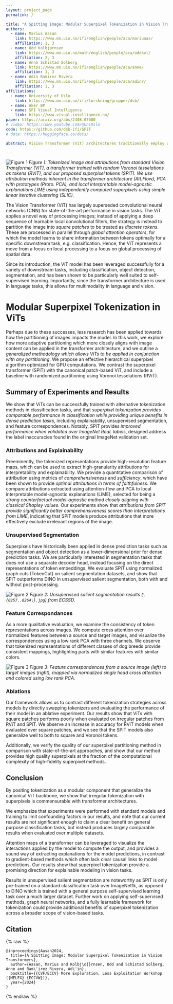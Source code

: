 ```yaml
---
layout: project_page
permalink: /

title: "A Spitting Image: Modular Superpixel Tokenization in Vision Transformers"
authors: 
  - name: Marius Aasan
    link: https://www.mn.uio.no/ifi/english/people/aca/mariuaas/
    affiliation: 1, 3
  - name: Odd Kolbjørnsen
    link: https://www.mn.uio.no/math/english/people/aca/oddkol/
    affiliation: 2, 3
  - name: Anne Schistad Solberg
    link: https://www.mn.uio.no/ifi/english/people/aca/anne/
    affiliation: 1, 3
  - name: Adín Ramirez Rivera
    link: https://www.mn.uio.no/ifi/english/people/aca/adinr/
    affiliation: 1, 3
affiliations: 
  - name: University of Oslo
    link: https://www.mn.uio.no/ifi/forskning/grupper/dsb/
  - name: Aker BP
  - name: SFI Visual Intelligence  
    link: https://www.visual-intelligence.no/
paper: https://arxiv.org/abs/2408.07680
# video: https://www.youtube.com/@UniOslo
code: https://github.com/dsb-ifi/SPiT
# data: https://huggingface.co/docs/

abstract: Vision Transformer (ViT) architectures traditionally employ a grid-based approach to tokenization independent of the semantic content of an image. We propose a modular superpixel tokenization strategy which decouples tokenization and feature extraction; a shift from contemporary approaches where these are treated as an undifferentiated whole. Using on-line content-aware tokenization and scale- and shape-invariant positional embeddings, we perform experiments and ablations that contrast our approach with patch-based tokenization and randomized partitions as baselines.  We show that our method significantly improves the faithfulness of attributions, gives pixel-level granularity on zero-shot unsupervised dense prediction tasks, while maintaining predictive performance in classification tasks. Our approach provides a modular tokenization framework commensurable with standard architectures, extending the space of ViTs to a larger class of semantically-rich models.

---
```


![Figure 1](fig1.png)
*Figure 1: Tokenized image and attributions from standard Vision Transformer (ViT), a transformer trained with random Voronoi tesselations as tokens (RViT), and our proposed superpixel tokens (SPiT). We use attribution methods inherent in the transformer architecture (Att.Flow), PCA with prototypes (Proto. PCA), and local interpretable model-agnostic explanations LIME using independently computed superpixels using simple linear iterative clustering (SLIC).*


The Vision Transformer (ViT) has largely superseded convolutional neural networks (CNN) for state-of-the-art performance in vision tasks. The ViT applies a novel way of processing images; instead of applying a deep sequence of learnable local convolutional filters, the strategy is instead to partition the image into *square patches* to be treated as *discrete tokens*. These are processed in parallel through *global attention operators*, for which the model learns to share information between tokens optimally for a specific downstream task, e.g. classification. Hence, the ViT represents a move from a focus on local processing to a focus on global processing of spatial data.

Since its introduction, the ViT model has been leveraged successfully for a variety of downstream tasks, including classification, object detection, segmentation, and has been shown to be particularly well suited to self-supervised learning. Importantly, since the transformer architecture is used in language tasks, this allows for multimodality in language and vision.

# Modular Superpixel Tokenization in ViTs

Perhaps due to these successes, less research has been applied towards how the partitioning of images impacts the model. In this work, we explore how more adaptive partitioning which more closely aligns with image content can be applied in the transformer architecture, and we outline a *generalized methodology which allows ViTs to be applied in conjunction with any partitioning*. We propose an effective hierarchical superpixel algorithm optimized for GPU computations. We contrast the superpixel transformer (SPiT) with the canonical patch-based ViT, and include a baseline with randomized partitioning using Voronoi tesselations (RViT).

## Summary of Experiments and Results
We show that ViTs can be successfully trained with alternative tokenization methods in classification tasks, and that *superpixel tokenization provides comparable performance in classification while providing unique benefits in dense prediction tasks*, including explainability, unsupervised segmentation, and feature correspondences. Notably, SPiT provides *improved performance when validated over ImageNet ReaL labels*, designed address the label inaccuracies found in the original ImageNet validation set.

### Attributions and Explainability

Preeminently, the tokenized representations provide high-resolution feature maps, which can be used to extract high-granularity attributions for interpretability and explainability. We provide a quantitative comparison of attribution using metrics of *comprehensiveness* and *sufficiency*, which have been shown to provide *optimal attributions in terms of faithfulness*. We compare attributions extracted using attention-flow and PCA to local interpretable model-agnostic explanations (LIME), selected for being a *strong counterfactual model-agnostic method closely aligning with classical Shapley values*. Our experiments show that *attributions from SPiT provide significantly better comprehensiveness scores than interpretations from LIME*, indicating that SPiT models produce attributions that more effectively exclude irrelevant regions of the image. 

### Unsupervised Segmentation
Superpixels have historically been applied in dense prediction tasks such as segmentation and object detection as a lower-dimensional prior for dense prediction tasks. We are particularly interested in segmentation tasks that does not use a separate decoder head, instead focusing on the direct representations of token embeddings. We evaluate SPiT using normalized graph cuts (TokenCut) on salient segmentation datasets, and show that SPiT outperforms DINO in unsupervised salient segmentation, both with and without post-processing.

![Figure 2](fig2.png)
*Figure 2: Unsupervised salient segmentation results (`\{0257..0264\}.jpg`) from ECSSD.*


### Feature Correspondances
As a more qualitative evaluation, we examine the consistency of token representations across images. We compute cross attention over normalized features between a source and target images, and visualize the correspondences using a low rank PCA with three channels. We observe that tokenized representations of different classes of dog breeds provide consistent mappings, highlighting parts with similar features with similar colors.

![Figure 3](fig3.png)
*Figure 3: Feature correspondences from a source image (left) to target images (right), mapped via normalized single head cross attention and colored using low rank PCA.*

### Ablations
Our framework allows us to contrast different tokenization strategies across models by directly swapping tokenizers and evaluating the performance of their model in an ablative experiment. Our results show that ViTs with square patches performs poorly when evaluated on irregular patches from RViT and SPiT. We observe an increase in accuracy for RViT models when evaluated over square patches, and we see that the SPiT models also generalize well to both to square and Voronoi tokens.

Additionally, we verify the quality of our superpixel partitioning method in comparison with state-of-the-art approaches, and show that our method provides high quality superpixels at the fraction of the computational complexity of high-fidelity superpixel methods.

## Conclusion

By positing tokenization as a modular component that generalize the canonical ViT backbone, we show that irregular tokenization with superpixels is commensurable with transformer architectures.

We emphasize that experiments were performed with standard models and training to limit confounding factors in our results, and note that our current results are not significant enough to claim a clear benefit on general purpose classification tasks, but instead produces largely comparable results when evaluated over multiple datasets. 

Attention maps of a transformer can be leveraged to visualize the interactions applied by the model to compute the output, and provides a sound way of extracting explanations for the model predictions, in contrast to gradient-based methods which often lack clear causal links to model predictions. Our results show that superpixel tokenization provide a promising direction for explainable modeling in vision tasks.

Results in unsupervised salient segmentation are noteworthy as SPiT is only pre-trained on a standard classification task over ImageNet1k, as opposed to DINO which is trained with a general purpose self-supervised learning task over a much larger dataset. Further work on applying self-supervised methods, graph neural networks, and a fully learnable framework for tokenization could provide additional benefits of superpixel tokenization across a broader scope of vision-based tasks.


## Citation
{% raw %}
```
@inproceedings{Aasan2024,
  title={A Spitting Image: Modular Superpixel Tokenization in Vision Transformers},
  author={Aasan, Marius and Kolbj\o{}rnsen, Odd and Schistad Solberg, Anne and Ram\'irez Rivera, Ad\'in},
  booktitle={{CVF/ECCV} More Exploration, Less Exploitation Workshop ({MELEX} {ECCVW})},
  year={2024}
}
```
{% endraw %}
